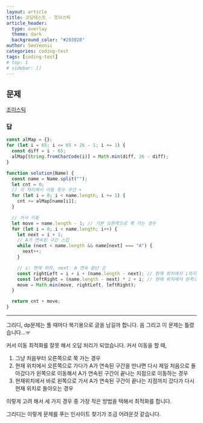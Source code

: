 ```yaml
---
layout: article
title: 코딩테스트 - 조이스틱
article_header:
  type: overlay
  theme: dark
  background_color: "#203028"
author: SeoYeonii
categories: coding-test
tags: [coding-test]
# top: 1
# sidebar: []
---
```


## 문제

[조이스틱](https://school.programmers.co.kr/learn/courses/30/lessons/42860)

### 답

```js
const alMap = {};
for (let i = 65; i <= 65 + 26 - 1; i += 1) {
  const diff = i - 65;
  alMap[String.fromCharCode(i)] = Math.min(diff, 26 - diff);
}

function solution(Name) {
  const name = Name.split("");
  let cnt = 0;
  // 각 자리에서 이동 횟수 우선 +
  for (let i = 0; i < name.length; i += 1) {
    cnt += alMap[name[i]];
  }

  // 커서 이동
  let move = name.length - 1; // 기본 오른쪽으로 쭉 가는 경우
  for (let i = 0; i < name.length; i++) {
    let next = i + 1;
    // A가 연속된 구간 스킵
    while (next < name.length && name[next] === "A") {
      next++;
    }

    // i: 현재 위치, next: A 연속 끝난 곳
    const rightLeft = i + i + (name.length - next); // 현재 위치에서 i까지 왔다가 다시 맨 왼쪽으로 돌아가고 이제 뒤에서 next 로 돌아가기
    const leftRight = (name.length - next) * 2 + i; // 현재 위치에서 왼쪽으로 가면서 next까지 왔다가 다시 오른쪽 끝으로 갔다가 i 위치로 가기
    move = Math.min(move, rightLeft, leftRight);
  }

  return cnt + move;
}
```

---

그리디, dp문제는 풀 때마다 복기용으로 글을 남길까 합니다.
음 그리고 이 문제는 틀렸습니다...ㅠ

커서 이동 최적화를 잘못 해서 오답 처리가 되었습니다.
커서 이동을 할 때,

1. 그냥 처음부터 오른쪽으로 쭉 가는 경우
2. 현재 위치에서 오른쪽으로 가다가 A가 연속된 구간을 만나면 다시 제일 처음으로 돌아갔다가 왼쪽으로 이동해서 A가 연속된 구간이 끝나는 지점으로 이동하는 경우
3. 현재위치에서 바로 왼쪽으로 가서 A가 연속된 구간이 끝나는 지점까지 갔다가 다시 현재 위치로 돌아오는 경우

이렇게 고려 해서 세 가지 경우 중 가장 작은 방법을 택해서 최적화를 합니다.

그리디는 이렇게 문제를 푸는 인사이트 찾기가 조금 어려운것 같습니다.
